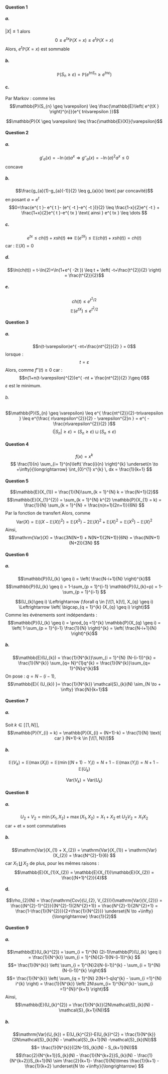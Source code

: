#### Question 1
##### a.
$\left| X\right| \leq 1$ alors
$$0 \leq e^{ tx }\mathbb{P}(X = x) \leq e^{ t }\mathbb{P}(X=x) $$
Alors, $e^{ t }\mathbb{P}(X = x)$ est sommable

##### b.
$$\mathbb{P}(S_{n} \geq \varepsilon) = \mathbb{P}(e^{ tnS_{n} } \geq e^{ tn\varepsilon })$$

#### c.
Par Markov : comme les 
$$\mathbb{P}(S_{n} \geq \varepsilon) \leq \frac{\mathbb{E}\left( e^{tX } \right)^{n}}{e^{ tn\varepsilon }}$$


$$\mathbb{P}(X \geq \varepsilon) \leq \frac{\mathbb{E}(X)}{\varepsilon}$$
#### Question 2
##### a.
$$g'_{a}(x) = -\ln(a) a^{x} \Rightarrow g''_{a}(x) = -\ln(a)^{2}a^{x} \leq 0$$
concave

##### b.
$$\frac{g_{a}(1)-g_{a}(-1)}{2} \leq g_{a}(x) \text{ par concavité}$$
en posant $a = e^{ t }$
$$0=\frac{e^{ t }- e^{ t }- (e^{ -t }-e^{ -t })}{2} \leq \frac{1-x}{2}e^{ -t } + \frac{1+x}{2}e^{ t }-e^{ tx } \text{ ainsi } e^{ tx } \leq \dots $$

##### c.
$$e^{ tx } \leq ch(t) + xsh(t) \Leftrightarrow \mathbb{E}(e^{ tX }) \leq \mathbb{E}(ch(t) + xsh(t)) = ch(t) $$
car : $\mathbb{E}(X) = 0$ 

##### d.
$$\ln(ch(t)) = t-\ln(2)+\ln(1+e^{ -2t }) \leq t + \left( -t+\frac{t^{2}}{2} \right) = \frac{t^{2}}{2}$$
##### e.
$$ch(t) \leq e^{ t^{2}/2 }$$
$$\mathbb{E}(e^{ tX }) \leq e^{ t^{2}/2 } $$

#### Question 3
##### a.
$$n(t-\varepsilon)e^{ -nt+\frac{nt^{2}}{2} } = 0$$
lorsque : 
$$t = \varepsilon$$
Alors, comme $f''(t) \geq 0$ car : 
$$n(1+n(t-\varepsilon)^{2})e^{ -nt + \frac{nt^{2}}{2} }\geq 0$$
$\varepsilon$ est le minimum.

###### b.
$$\mathbb{P}(S_{n} \geq \varepsilon) \leq e^{ \frac{nt^{2}}{2}-tn\varepsilon } \leq e^{\frac{ n\varepsilon^{2}}{2} - \varepsilon^{2}n } = e^{ -\frac{n\varepsilon^{2}}{2} }$$
$$(\left| S_{n}\right| \geq \varepsilon) = (S_{n} \geq \varepsilon) \sqcup (S_{n} \leq \varepsilon)$$

#### Question 4
$$f(x) = x^{k}$$
$$ \frac{1}{n} \sum_{i= 1}^{n}\left( \frac{i}{n} \right)^{k} \underset{n \to +\infty}{\longrightarrow} \int_{0}^{1} x^{k} \, dx = \frac{1}{k+1}  $$


#### Question 5
$$\mathbb{E}(X_{1}) = \frac{1}{N}\sum_{k = 1}^{N} k = \frac{N+1}{2}$$
$$\mathbb{E}(X_{1}^{2}) = \sum_{k = 1}^{N} k^{2} \mathbb{P}(X_{1} = k) = \frac{1}{N} \sum_{k = 1}^{N} =  \frac{n(n+1)(2n+1)}{6N} $$
Par la fonction de transfert
Alors, comme 
$$\mathrm{Var}(X) = \mathbb{E}((X-\mathbb{E}(X))^{2}) = \mathbb{E}(X^{2})-2\mathbb{E}(X)^{2}+\mathbb{E}(X)^{2} = \mathbb{E}(X^{2}) - \mathbb{E}(X)^{2}$$
Ainsi, 
$$\mathrm{Var}(X) = \frac{3N(N+1) + N(N+1)(2N+1)}{6N} = \frac{N(N+1)(N+2)}{3N} $$

#### Question 6
##### a.
$$\mathbb{P}(U_{k} \geq i) = \left( \frac{N-i+1}{N} \right)^{k}$$
$$\mathbb{P}(U_{k} \geq i) = 1-\sum_{p = 1}^{i-1} \mathbb{P}(U_{k}=p) = 1-\sum_{p = 1}^{i-1}  $$

$$(U_{k}\geq i) \Leftrightarrow (\forall q \in [\![1, k]\!], X_{q} \geq i) \Leftrightarrow \left( \bigcap_{q = 1}^{k} (X_{q} \geq i) \right)$$
Comme les événements sont indépendants : 
$$\mathbb{P}(U_{k} \geq i) = \prod_{q =1}^{k} \mathbb{P}(X_{q} \geq i) = \left( 1-\sum_{p = 1}^{i-1} \frac{1}{N} \right)^{k} = \left( \frac{N-i+1}{N} \right)^{k}$$

##### b.
$$\mathbb{E}(U_{k}) = \frac{1}{N^{k}}\sum_{i = 1}^{N} (N-(i-1))^{k} = \frac{1}{N^{k}} \sum_{q= N}^{1}q^{k} = \frac{1}{N^{k}}\sum_{q= 1}^{N}q^{k}$$
On pose : $q = N-(i-1)$, 
$$\mathbb{E}{ (U_{k}) }= \frac{1}{N^{k}} \mathcal{S}_{k}(N) \sim_{N \to + \infty} \frac{N}{k+1}$$

#### Question 7
##### a.
Soit $k \in [\![1, N]\!]$, 
$$\mathbb{P}(Y_{i} = k) = \mathbb{P}(X_{i} = (N+1)-k) = \frac{1}{N} \text{ car } (N+1)-k \in [\![1, N]\!]$$

##### b.

$$\mathbb{E}(V_{k}) = \mathbb{E}(\max(X_{i})) = \mathbb{E}(\min((N+1)-Y_{i})) = N+1-\mathbb{E}(\max(Y_{i})) = N+1- \mathbb{E}(U_{k})$$

$$\mathrm{Var}(V_{k}) = \mathrm{Var}(U_{k})$$

#### Question 8
##### a.
$$U_{2} + V_{2} = \min(X_{1}, X_{2}) + \max(X_{1}, X_{2}) = X_{1} + X_{2} \text{ et } U_{2}V_{2} = X_{1}X_{2}$$
car $+$ et $\times$ sont commutatives

##### b.
$$\mathrm{Var}(X_{1} + X_{2}) = \mathrm{Var}(X_{1}) + \mathrm{Var}(X_{2}) = \frac{N^{2}-1}{6} $$
car $X_{1} \amalg X_{2}$ de plus, pour les mêmes raisons : 
$$\mathbb{E}(X_{1}X_{2}) = \mathbb{E}(X_{1})\mathbb{E}(X_{2}) = \frac{(N+1)^{2}}{4}$$

#### d.
$$\rho_{2}(N) = \frac{\mathrm{Cov}(U_{2}, V_{2})}{\mathrm{Var}(V_{2})} = \frac{(N^{2}-1)^{2}}{(N^{2}-1)(2N^{2}+1)} = \frac{N^{2}-1}{2N^{2}+1} = \frac{1-\frac{1}{N^{2}}}{2+\frac{1}{N^{2}}} \underset{N \to +\infty}{\longrightarrow} \frac{1}{2}$$

#### Question 9
##### a.
$$\mathbb{E}(U_{k}^{2}) = \sum_{i = 1}^{N} (2i-1)\mathbb{P}(U_{k} \geq i) = \frac{1}{N^{k}} \sum_{i = 1}^{N}(2i-1)(N-(i-1))^{k}  $$
$$= \frac{1}{N^{k}} \left( \sum_{i = 1}^{N}2i(N-(i-1))^{k} - \sum_{i = 1}^{N} (N-(i-1))^{k} \right)$$
$$= \frac{1}{N^{k}} \left( \sum_{q = 1}^{N} 2(N+1-q)q^{k} -  \sum_{i =1}^{N} i^{k} \right) = \frac{1}{N^{k}} \left( 2N\sum_{i=  1}^{N}i^{k}- \sum_{i =1}^{N}i^{k+1} \right)$$
Ainsi, 
$$\mathbb{E}(U_{k}^{2}) = \frac{1}{N^{k}}(2N\mathcal{S}_{k}(N) - \mathcal{S}_{k+1}(N))$$

##### b.
$$\mathrm{Var}(U_{k}) = E(U_{k}^{2})-E(U_{k})^{2} = \frac{1}{N^{k}}(2N\mathcal{S}_{k}(N) - \mathcal{S}_{k+1}(N) -\mathcal{S}_{k}(N))$$
$$= \frac{1}{N^{k}}((2N-1)S_{k}(N) - S_{k+1}(N))$$
$$\frac{2}{N^{k+1}}S_{k}(N) - \frac{1}{N^{k+2}}S_{k}(N) - \frac{1}{N^{k+2}}S_{k+1}(N) \sim \frac{2}{k+1}- \frac{1}{N}\times \frac{1}{k+1} - \frac{1}{k+2} \underset{N \to +\infty}{\longrightarrow} $$
